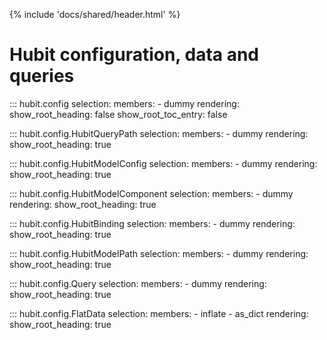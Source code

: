 
{% include 'docs/shared/header.html' %}
# Hubit configuration, data and queries
::: hubit.config
    selection:
        members:
            - dummy
    rendering:
        show_root_heading: false
        show_root_toc_entry: false

::: hubit.config.HubitQueryPath
    selection:
        members:
            - dummy
    rendering:
        show_root_heading: true

::: hubit.config.HubitModelConfig
    selection:
        members:
            - dummy
    rendering:
        show_root_heading: true

::: hubit.config.HubitModelComponent
    selection:
        members:
            - dummy
    rendering:
        show_root_heading: true

::: hubit.config.HubitBinding
    selection:
        members:
            - dummy
    rendering:
        show_root_heading: true

::: hubit.config.HubitModelPath
    selection:
        members:
            - dummy
    rendering:
        show_root_heading: true

::: hubit.config.Query
    selection:
        members:
            - dummy
    rendering:
        show_root_heading: true


::: hubit.config.FlatData
    selection:
        members:
            - inflate
            - as_dict
    rendering:
        show_root_heading: true

